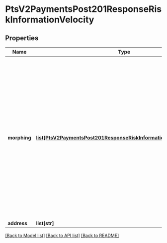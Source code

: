 # PtsV2PaymentsPost201ResponseRiskInformationVelocity

## Properties
Name | Type | Description | Notes
------------ | ------------- | ------------- | -------------
**morphing** | [**list[PtsV2PaymentsPost201ResponseRiskInformationVelocityMorphing]**](PtsV2PaymentsPost201ResponseRiskInformationVelocityMorphing.md) | List of information codes triggered by the order. These information codes were generated when you created the order and product velocity rules and are returned so that you can associate them with the rules.  For all possible values, see the &#x60;decision_velocity_info&#x60; field description in the _Decision Manager Using the SCMP API Developer Guide_ on the [CyberSource Business Center.](https://ebc2.cybersource.com/ebc2/) Click **Decision Manager** &gt; **Documentation** &gt; **Guides** &gt; _Decision Manager Using the SCMP API Developer Guide_ (PDF link).  | [optional] 
**address** | **list[str]** |  | [optional] 

[[Back to Model list]](../README.md#documentation-for-models) [[Back to API list]](../README.md#documentation-for-api-endpoints) [[Back to README]](../README.md)


